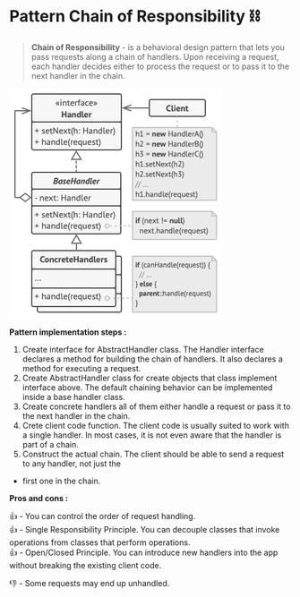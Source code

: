 # Pattern Chain of Responsibility ⛓️️

> **Chain of Responsibility** - is a behavioral design pattern that lets you pass requests along a chain of handlers. 
> Upon receiving a request, each handler decides either to process the request or to pass it to the next handler in the 
> chain.

![chain of responsibility structure](../../assets/chain-of-responsibility-structure.png)

**Pattern implementation steps :**

1. Create interface for AbstractHandler class. The Handler interface declares a method for building the chain of
   handlers. It also declares a method for executing a request.
2. Create AbstractHandler class for create objects that class implement interface above. The default chaining behavior
   can be implemented inside a base handler class.
3. Create concrete handlers all of them either handle a request or pass it to the next handler in the chain.
4. Crete client code function. The client code is usually suited to work with a single handler. In most cases, it is not
   even aware that the handler is part of a chain.
5. Construct the actual chain. The client should be able to send a request to any handler, not just the
* first one in the chain.

**Pros and cons :**

👍 - You can control the order of request handling.\
👍 - Single Responsibility Principle. You can decouple classes that invoke operations from classes that perform operations.\
👍 - Open/Closed Principle. You can introduce new handlers into the app without breaking the existing client code.

👎 - Some requests may end up unhandled.
